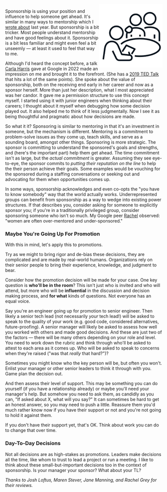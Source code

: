 <!--
.. title: Sponsoring
.. slug: sponsoring
.. date: 2025-03-28 12:00:00 UTC-08:00
.. tags: Management
.. category: 
.. link: 
.. description: 
.. type: text
.. status: draft
-->

<img style="float:right" class="postimage" src="/f/sponsor.png" alt="One person helping another while at being graded" width=40%>

Sponsorship is using your position and influence to help someone get ahead.
It's similar in many ways to mentorship which I [wrote about](/posts/mentoring)
last year. But sponsorship is a bit tricker. Most people understand mentorship
and have good feelings about it. Sponsorship is a bit less familiar and might
even feel a bit unseemly &mdash; at least it used to feel that way to me.

Although I'd heard the concept before, a talk [Carla Harris][] gave at Google in
2022 made an impression on me and brought it to the forefront. (She has a [2019
TED Talk][vid] that hits a lot of the same points). She spoke about the value of
sponsorship, both on the receiving end early in her career and now as a sponsor
herself. More than just her description, what I most appreciated was her candor.
It gave me a permission structure to use this concept myself. I started using it
with junior engineers when thinking about their careers; I thought about it
myself when debugging how some decision played out. It also helped me to think
of it less judgmentally. Now I see it as being thoughtful and pragmatic about
how decisions are made.

So what it it? Sponsoring is similar to mentoring in that it's an investment in
someone, but the mechanism is different. Mentoring is a commitment to
problem-solve issues as they come up, teach skills, and serve as a sounding
board, amongst other things. Sponsoring is more strategic. The sponsor is
committing to understand the sponsored's goals and strengths, and (here's the
important part) help them get ahead. The time commitment isn't as large, but the
_actual commitment_ is greater. Assuming they see eye-to-eye, the sponsor
commits to _putting their reputation on the line_ to help the their person
achieve their goals. Some examples would be vouching for the sponsored during a
staffing conversations or seeking out and advocating for them when opportunities
comes up.

In some ways, sponsorship acknowledges and even co-opts the "you have to know
somebody" way that the world actually works. Underrepresented groups can benefit
from sponsorship as a way to wedge into existing power structures. If that
describes you, consider asking for someone to explicitly sponsor you; if you're
in a traditionally privileged group, consider sponsoring someone who isn't so
much.  My Google peer [Rachel][] observed: "women are often over-mentored and
under-sponsored."

### Maybe You're Going Up For Promotion

With this in mind, let's apply this to promotions.

Try as we might to bring rigor and de-bias these decisions, they are complicated
and are made by real-world humans. Organizations rely on their senior people to
bring their experience, knowledge, and judgment to bear.

Consider how the promotion decision will be made for your case. One key question
is **who'll be in the room**? This isn't just who is invited and who will
attend, but more who will be **influential** in the discussion and decision
making process, and **for what** kinds of questions. Not everyone has an equal
voice.

Say you're an engineer going up for promotion to senior engineer. Then likely a
senior tech lead (not necessarily _your_ tech lead!) will be asked to speak to
the quality of your work (e.g. good code, considered alternatives,
future-proofing). A senior manager will likely be asked to assess how well you
worked with others and made good decisions. And these are just two of the
factors &mdash; there will be many others depending on your role and level. You
need to work down the rubric and think through who'll be asked to attest to each
area as it comes up. Who will be asked to speak to concerns when they're raised
("was that _really_ that hard?")?

Sometimes you might know who the key person will be, but often you won't. Enlist
your manager or other senior leaders to think it through with you. Game plan the
decision out.

And then assess their level of support. This may be something you can do
yourself (if you have a relationship already) or maybe you'll need your
manager's help. But somehow you need to ask them, as candidly as you can, "If
asked about X, what will you say?" It can sometimes be hard to get an honest
answer, so you may need to push a little. Reassure them you'd much rather know
now if you have their support or not and you're not going to hold it against
them.

If you don't have their support yet, that's OK. Think about work you can do
to change that over time.

### Day-To-Day Decisions

Not all decisions are as high-stakes as promotions. Leaders make decisions all
the time, like whom to trust to lead a project or run a meeting. I like to think
about these small-but-important decisions too in the context of sponsorship. Is
your manager your sponsor? What about your TL?

_Thanks to Josh Loftus, Maren Stever, Jane Manning, and Rachel Grey for their
reviews._

[Carla Harris]: https://www.carlaspearls.com/
[vid]: https://www.youtube.com/watch?v=gpE_W50OTUc
[Rachel]: https://www.linkedin.com/in/rachel-grey-b69319/